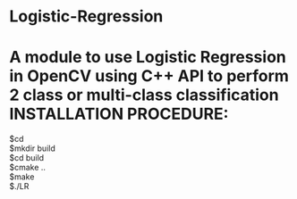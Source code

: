 Logistic-Regression
============================

A module to use Logistic Regression in OpenCV using <b>C++</b> API to perform <b>2 class</b> or <b>multi-class classification</b>
INSTALLATION PROCEDURE:
============================
$cd <path to LogisticRegression-cpp>
<br/>
$mkdir build
<br/>
$cd build
<br/>
$cmake ..
<br/>
$make
<br/>
$./LR
